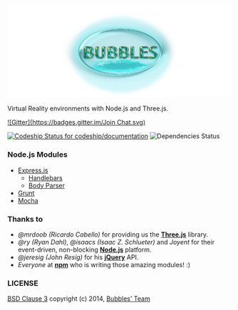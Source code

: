 ![bubbles logo](bubbles.png)

Virtual Reality environments with Node.js and Three.js.

[![Gitter](https://badges.gitter.im/Join Chat.svg)](https://gitter.im/SametSisartenep/bubbles?utm_source=badge&utm_medium=badge&utm_campaign=pr-badge&utm_content=badge)

[![Codeship Status for codeship/documentation](https://codeship.com/projects/42627170-75e8-0132-1c0d-56333483aaf8/status)](https://codeship.com/projects/55201)
![Dependencies Status](https://david-dm.org/SametSisartenep/bubbles.svg)

### Node.js Modules
- [Express.js](https://github.com/strongloop/express)
  - [Handlebars](https://github.com/ericf/express-handlebars)
  - [Body Parser](https://github.com/expressjs/body-parser)
- [Grunt](https://github.com/gruntjs/grunt)
- [Mocha](https://github.com/mochajs/mocha)

### Thanks to

- _@mrdoob (Ricardo Cabello)_ for providing us the [**Three.js**](http://threejs.org) library.
- _@ry (Ryan Dahl)_, _@isaacs (Isaac Z. Schlueter)_ and _Joyent_ for their event-driven, non-blocking [**Node.js**](http://nodejs.org) platform.
- _@jeresig (John Resig)_ for his [**jQuery**](http://jquery.com) API.
- _Everyone_ at [**npm**](http://npmjs.org) who is writing those amazing modules! :)

### LICENSE

[BSD Clause 3](LICENSE) copyright (c) 2014, [Bubbles' Team](CONTRIBUTORS.md)
